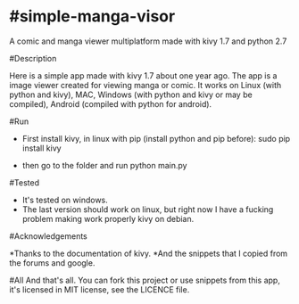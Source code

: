 #simple-manga-visor
==================

A comic and manga viewer multiplatform made with kivy 1.7 and python 2.7

#Description

Here is a simple app made with kivy 1.7 about one year ago.
The app is a image viewer created for viewing manga or comic.
It works on Linux (with python and kivy), MAC, Windows (with python and kivy or may be compiled), Android (compiled with python for android).

#Run

* First install kivy, in linux with pip (install python and pip before):
 sudo pip install kivy

* then go to the folder and run
python main.py

#Tested

* It's tested on windows.
* The last version should work on linux, but right now I have a fucking problem making work properly kivy on debian.

#Acknowledgements

*Thanks to the documentation of kivy.
*And the snippets that I copied from the forums and google.

#All
And that's all. You can fork this project or use snippets from this app, it's licensed in MIT license, see the LICENCE file.
